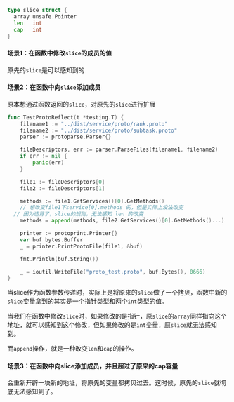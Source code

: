 

```go
type slice struct {
  array unsafe.Pointer
  len 	int
  cap 	int
}
```

#### 场景1：在函数中修改`slice`的成员的值

原先的`slice`是可以感知到的



#### 场景2：在函数中向`slice`添加成员

原本想通过函数返回的`slice`，对原先的`slice`进行扩展

```go
func TestProtoReflect(t *testing.T) {
	filename1 := "../dist/service/proto/rank.proto"
	filename2 := "../dist/service/proto/subtask.proto"
	parser := protoparse.Parser{}

	fileDescriptors, err := parser.ParseFiles(filename1, filename2)
	if err != nil {
		panic(err)
	}

	file1 := fileDescriptors[0]
	file2 := fileDescriptors[1]

	methods := file1.GetServices()[0].GetMethods()
	// 想改变file1下service[0].methods 的，但是实际上没法改变
  // 因为违背了，slice的规则，无法感知 len 的改变
	methods = append(methods, file2.GetServices()[0].GetMethods()...)

	printer := protoprint.Printer{}
	var buf bytes.Buffer
	_ = printer.PrintProtoFile(file1, &buf)

	fmt.Println(buf.String())

	_ = ioutil.WriteFile("proto_test.proto", buf.Bytes(), 0666)
}
```



当slice作为函数参数传递时，实际上是将原来的`slice`做了一个拷贝，函数中新的`slice`变量拿到的其实是一个指针类型和两个`int`类型的值。

当我们在函数中修改`slice`时，如果修改的是指针，原`slice`的`array`同样指向这个地址，就可以感知到这个修改，但如果修改的是`int`变量，原`slice`就无法感知到。

而`append`操作，就是一种改变`len`和`cap`的操作。



#### 场景3：在函数中向slice添加成员，并且超过了原来的cap容量

会重新开辟一块新的地址，将原先的变量都拷贝过去。这时候，原先的`slice`就彻底无法感知到了。

